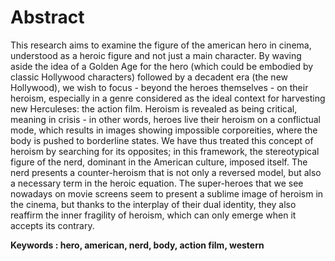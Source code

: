 # Abstract

This research aims to examine the figure of the american hero in cinema, understood as a heroic figure and not just a main character. By waving aside the idea of a Golden Age for the hero (which could be embodied by classic Hollywood characters) followed by a decadent era (the new Hollywood), we wish to focus - beyond the heroes themselves - on their heroism, especially in a genre considered as the ideal context for harvesting new Herculeses: the action film. Heroism is revealed as being critical, meaning in crisis - in other words, heroes live their heroism on a conflictual mode, which results in images showing impossible corporeities, where the body is pushed to borderline states. We have thus treated this concept of heroism by searching for its opposites; in this framework, the stereotypical figure of the nerd, dominant in the American culture, imposed itself. The nerd presents a counter-heroism that is not only a reversed model, but also a necessary term in the heroic equation. The super-heroes that we see nowadays on movie screens seem to present a sublime image of heroism in the cinema, but thanks to the interplay of their dual identity, they also reaffirm the inner fragility of heroism, which can only emerge when it accepts its contrary.

**Keywords : hero, american, nerd, body, action film, western**
